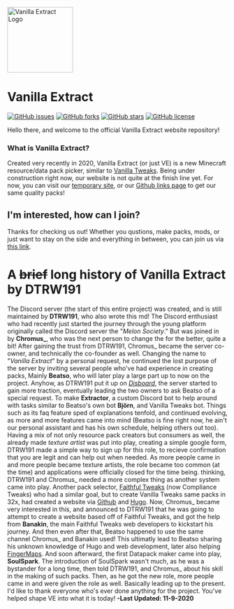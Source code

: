 [<img src="https://cdn.discordapp.com/attachments/750815939687219412/751234992939597954/512x_Circle_Border.png" alt="Vanilla Extract Logo" width="150px" />](https://vanilla-extract.web.app)

# Vanilla Extract
<p>
    <a href="https://github.com/Vanilla-Extract/VanillaExtract/issues"><img alt="GitHub issues" src="https://img.shields.io/github/issues/Vanilla-Extract/VanillaExtract"></a>
    <a href="https://github.com/Vanilla-Extract/VanillaExtract/network"><img alt="GitHub forks" src="https://img.shields.io/github/forks/Vanilla-Extract/VanillaExtract"></a>
    <a href="https://github.com/Vanilla-Extract/VanillaExtract/stargazers"><img alt="GitHub stars" src="https://img.shields.io/github/stars/Vanilla-Extract/VanillaExtract"></a>
    <a href="https://github.com/Vanilla-Extract/VanillaExtract/blob/master/LICENSE"><img alt="GitHub license" src="https://img.shields.io/github/license/Vanilla-Extract/VanillaExtract"></a>
</p>

Hello there, and welcome to the official Vanilla Extract website repository!
### What is Vanilla Extract?
Created very recently in 2020, Vanilla Extract (or just VE) is a new Minecraft resource/data pack picker, similar to [Vanilla Tweaks](https://vanillatweaks.net). Being under construction right now, our website is not quite at the finish line yet. For now, you can visit our [temporary site](https://sites.google.com/view/vanillaextract), or our [Github links page](https://github.com/Vanilla-Extract/TempDownloadLinks/tree/main/Packs) to get our same quality packs!

## I'm interested, how can I join?
Thanks for checking us out! Whether you qustions, make packs, mods, or just want to stay on the side and everything in between, you can join us via [this link](https://discord.io/vanillaextract).

# A ~~brief~~ long history of Vanilla Extract by DTRW191
The Discord server (the start of this entire project) was created, and is still maintained by **DTRW191**, who also wrote this md! The Discord enthusiast who had recently just started the journey through the young platform originally called the Discord server the "*Melon Society*." But was joined in by **Chromus_**, who was the next person to change the  for the better, quite a bit! After gaining the trust from DTRW191, Chromus_ became the server co-owner, and technically the co-founder as well. Changing the name to "*Vanilla Extract*" by a personal request, he continued the lost purpose of the server by inviting several people who've had experience in creating packs, Mainly **Beatso**, who will later play a large part up to now on the project. Anyhow, as DTRW191 put it up on [*Disboard*](https://disboard.org), the server started to gain more traction, eventually leading the two owners to ask Beatso of a special request. To make **Extractor**, a custom Discord bot to help around with tasks similar to Beatso's own bot **Björn**, and Vanilla Tweaks bot. Things such as its faq feature sped of explanations tenfold, and continued evolving, as more and more features came into mind (Beatso is fine right now, he ain't our personal assistant and has his own schedule, helping others out too). Having a mix of not only resource pack creators but consumers as well, the already made *texture artist* was put into play, creating a simple google form, DTRW191 made a simple way to sign up for this role, to recieve confirmation that you are legit and can help out when needed. As more people came in and more people became texture artists, the role became too common (at the time) and applications were officially closed for the time being. thinking, DTRW191 and Chromus_ needed a more complex thing as another system came into play. Another pack selector, [Faithful Tweaks](https://faithfultweaks.com/) (now Compliance Tweaks) who had a similar goal, but to create Vanilla Tweaks same packs in 32x, had created a website via [Github](https://github.com) and [Hugo](https://gohugo.io/). Now, Chromus_ became very interested in this, and announced to DTRW191 that he was going to attempt to create a website based off of Faithful Tweaks, and got the help from **Banakin**, the main Faithful Tweaks web developers to kickstart his journey. And then even after that, Beatso happened to use the same channel Chromus_ and Banakin used! This ultimatly lead to Beatso sharing his unknown knowledge of Hugo and web development, later also helping [FingerMaps](https://fingermaps.net). And soon afterward, the first Datapack maker came into play, **SoulSpark**. The introduction of SoulSpark wasn't much, as he was a bystander for a long time, then told DTRW191, and Chromus_ about his skill in the making of such packs. Then, as he got the new role, more people came in and were given the role as well. Basically leading up to the present. I'd like to thank everyone who's ever done anything for the project. You've helped shape VE into what it is today! **-Last Updated: 11-9-2020**

